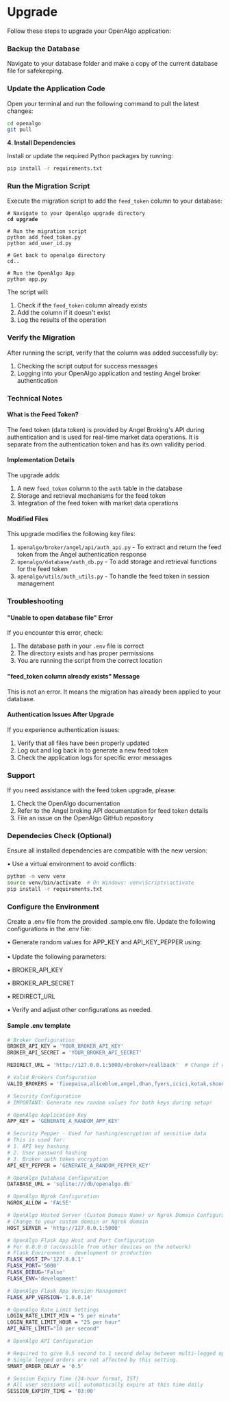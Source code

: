 # Upgrade

Follow these steps to upgrade your OpenAlgo application:

### Backup the Database

Navigate to your database folder and make a copy of the current database file for safekeeping.



### Update the Application Code

Open your terminal and run the following command to pull the latest changes:

```bash
cd openalgo
git pull
```

**4. Install Dependencies**

Install or update the required Python packages by running:

```bash
pip install -r requirements.txt
```

### Run the Migration Script

Execute the migration script to add the `feed_token` column to your database:

<pre class="language-bash"><code class="lang-bash"># Navigate to your OpenAlgo upgrade directory
<strong>cd upgrade
</strong>
# Run the migration script
python add_feed_token.py
python add_user_id.py

# Get back to openalgo directory
cd..

# Run the OpenAlgo App
python app.py
</code></pre>

The script will:

1. Check if the `feed_token` column already exists
2. Add the column if it doesn't exist
3. Log the results of the operation

### Verify the Migration

After running the script, verify that the column was added successfully by:

1. Checking the script output for success messages
2. Logging into your OpenAlgo application and testing Angel broker authentication

### Technical Notes

#### What is the Feed Token?

The feed token (data token) is provided by Angel Broking's API during authentication and is used for real-time market data operations. It is separate from the authentication token and has its own validity period.

#### Implementation Details

The upgrade adds:

1. A new `feed_token` column to the `auth` table in the database
2. Storage and retrieval mechanisms for the feed token
3. Integration of the feed token with market data operations

#### Modified Files

This upgrade modifies the following key files:

1. `openalgo/broker/angel/api/auth_api.py` - To extract and return the feed token from the Angel authentication response
2. `openalgo/database/auth_db.py` - To add storage and retrieval functions for the feed token
3. `openalgo/utils/auth_utils.py` - To handle the feed token in session management

### Troubleshooting

#### "Unable to open database file" Error

If you encounter this error, check:

1. The database path in your `.env` file is correct
2. The directory exists and has proper permissions
3. You are running the script from the correct location

#### "feed\_token column already exists" Message

This is not an error. It means the migration has already been applied to your database.

#### Authentication Issues After Upgrade

If you experience authentication issues:

1. Verify that all files have been properly updated
2. Log out and log back in to generate a new feed token
3. Check the application logs for specific error messages

### Support

If you need assistance with the feed token upgrade, please:

1. Check the OpenAlgo documentation
2. Refer to the Angel broking API documentation for feed token details
3. File an issue on the OpenAlgo GitHub repository



### Dependecies Check (Optional)

Ensure all installed dependencies are compatible with the new version:

• Use a virtual environment to avoid conflicts:

```bash
python -m venv venv
source venv/bin/activate  # On Windows: venv\Scripts\activate
pip install -r requirements.txt
```



### Configure the Environment

Create a .env file from the provided .sample.env file. Update the following configurations in the .env file:

• Generate random values for APP\_KEY and API\_KEY\_PEPPER using:\
\
• Update the following parameters:

• BROKER\_API\_KEY

• BROKER\_API\_SECRET

• REDIRECT\_URL

• Verify and adjust other configurations as needed.



#### Sample .env template

```bash
# Broker Configuration
BROKER_API_KEY = 'YOUR_BROKER_API_KEY'
BROKER_API_SECRET = 'YOUR_BROKER_API_SECRET'

REDIRECT_URL = 'http://127.0.0.1:5000/<broker>/callback'  # Change if different

# Valid Brokers Configuration
VALID_BROKERS = 'fivepaisa,aliceblue,angel,dhan,fyers,icici,kotak,shoonya,upstox,zebu,zerodha'

# Security Configuration
# IMPORTANT: Generate new random values for both keys during setup!

# OpenAlgo Application Key
APP_KEY = 'GENERATE_A_RANDOM_APP_KEY'

# Security Pepper - Used for hashing/encryption of sensitive data
# This is used for:
# 1. API key hashing
# 2. User password hashing
# 3. Broker auth token encryption
API_KEY_PEPPER = 'GENERATE_A_RANDOM_PEPPER_KEY'

# OpenAlgo Database Configuration
DATABASE_URL = 'sqlite:///db/openalgo.db'

# OpenAlgo Ngrok Configuration
NGROK_ALLOW = 'FALSE'

# OpenAlgo Hosted Server (Custom Domain Name) or Ngrok Domain Configuration
# Change to your custom domain or Ngrok domain
HOST_SERVER = 'http://127.0.0.1:5000'

# OpenAlgo Flask App Host and Port Configuration
# For 0.0.0.0 (accessible from other devices on the network)
# Flask Environment - development or production
FLASK_HOST_IP='127.0.0.1'
FLASK_PORT='5000'
FLASK_DEBUG='False'
FLASK_ENV='development'

# OpenAlgo Flask App Version Management
FLASK_APP_VERSION='1.0.0.14'

# OpenAlgo Rate Limit Settings
LOGIN_RATE_LIMIT_MIN = "5 per minute"
LOGIN_RATE_LIMIT_HOUR = "25 per hour"
API_RATE_LIMIT="10 per second"

# OpenAlgo API Configuration

# Required to give 0.5 second to 1 second delay between multi-legged option strategies
# Single legged orders are not affected by this setting.
SMART_ORDER_DELAY = '0.5'

# Session Expiry Time (24-hour format, IST)
# All user sessions will automatically expire at this time daily
SESSION_EXPIRY_TIME = '03:00'
```
